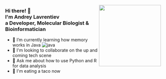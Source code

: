   <a href="https://stephenajulu.com"><img src="https://cdn.lynda.com/course/802862/802862-637491275457563738-16x9.jpg" align="right" width="200px"></a>
<h3>Hi there! 👋<br>I'm Andrey Lavrentiev<br>a Developer, Molecular Biologist & Bioinformatician</h3>


- 🌱 I’m currently learning how memory works in Java
![java](https://cdn.lynda.com/course/802862/802862-637491275457563738-16x9.jpg)
- 👯 I'm looking to collaborate on the up and coming tech scene
- 💬 Ask me about how to use Python and R for data analysis
- 🌮 I'm eating a taco now

<!--


### Hi there 👋
**DrPierreChang/DrPierreChang** is a ✨ _special_ ✨ repository because its `README.md` (this file) appears on your GitHub profile.

Here are some ideas to get you started:
 - ⚡ Fun fact: ...
- 😄 Pronouns: ...
- 📫 How to reach me: ...
- 🔭 I’m currently working on Developing and Delivering Software with Docker
- 🤔 I’m looking for help with best practices of deploying several django web apps on apache server
-->
